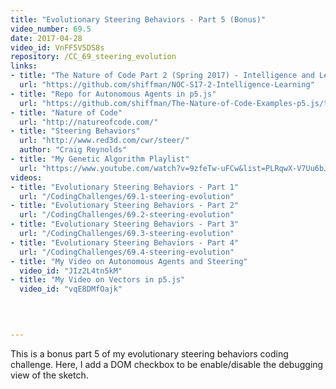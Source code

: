 ```yaml
---
title: "Evolutionary Steering Behaviors - Part 5 (Bonus)"
video_number: 69.5
date: 2017-04-28
video_id: VnFF5V5DS8s
repository: /CC_69_steering_evolution
links:
- title: "The Nature of Code Part 2 (Spring 2017) - Intelligence and Learning"  
  url: "https://github.com/shiffman/NOC-S17-2-Intelligence-Learning"
- title: "Repo for Autonomous Agents in p5.js"  
  url: "https://github.com/shiffman/The-Nature-of-Code-Examples-p5.js/tree/master/chp06_agents"
- title: "Nature of Code"  
  url: "http://natureofcode.com/"
- title: "Steering Behaviors"  
  url: "http://www.red3d.com/cwr/steer/"
  author: "Craig Reynolds"
- title: "My Genetic Algorithm Playlist"  
  url: "https://www.youtube.com/watch?v=9zfeTw-uFCw&list=PLRqwX-V7Uu6bJM3VgzjNV5YxVxUwzALHV"
videos:
- title: "Evolutionary Steering Behaviors - Part 1"
  url: "/CodingChallenges/69.1-steering-evolution"
- title: "Evolutionary Steering Behaviors - Part 2"
  url: "/CodingChallenges/69.2-steering-evolution"
- title: "Evolutionary Steering Behaviors - Part 3"
  url: "/CodingChallenges/69.3-steering-evolution"
- title: "Evolutionary Steering Behaviors - Part 4"
  url: "/CodingChallenges/69.4-steering-evolution"
- title: "My Video on Autonomous Agents and Steering"
  video_id: "JIz2L4tn5kM"
- title: "My Video on Vectors in p5.js"
  video_id: "vqE8DMfOajk"
  


  
---
```


This is a bonus part 5 of my evolutionary steering behaviors coding challenge. Here, I add a DOM checkbox to be enable/disable the debugging view of the sketch.

